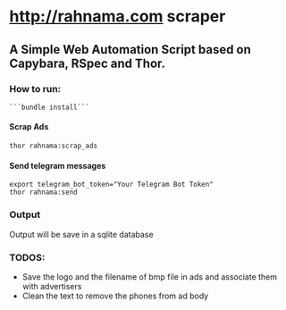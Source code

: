 # http://rahnama.com scraper


A Simple Web Automation Script based on Capybara, RSpec and Thor.
---


### How to run:
    ```bundle install```
#### Scrap Ads
  ```
  thor rahnama:scrap_ads
  ```
#### Send telegram messages
  ```
  export telegram_bot_token="Your Telegram Bot Token"
  thor rahnama:send
  ```

### Output
Output will be save in a sqlite database

### TODOS:
* Save the logo and the filename of bmp file in ads and associate them with advertisers
* Clean the text to remove the phones from ad body